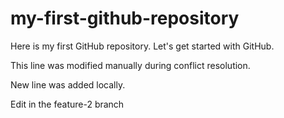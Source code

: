 # my-first-github-repository
Here is my first GitHub repository.  Let's get started with GitHub.

This line was modified manually during conflict resolution.

New line was added locally.

Edit in the feature-2 branch
